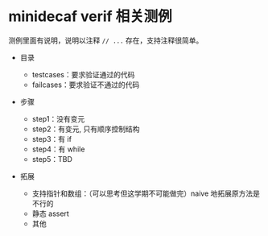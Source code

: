 # minidecaf verif 相关测例
测例里面有说明，说明以注释 `// ...` 存在，支持注释很简单。

* 目录
  - testcases：要求验证通过的代码
  - failcases：要求验证不通过的代码

* 步骤
  - step1：没有变元
  - step2：有变元, 只有顺序控制结构
  - step3：有 if
  - step4：有 while
  - step5：TBD

* 拓展
  - 支持指针和数组：（可以思考但这学期不可能做完）naive 地拓展原方法是不行的
  - 静态 assert
  - 其他
